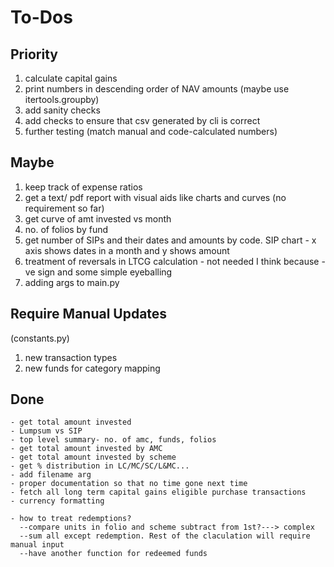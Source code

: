 # To-Dos

## Priority

1. calculate capital gains
2. print numbers in descending order of NAV amounts (maybe use itertools.groupby)
3. add sanity checks
4. add checks to ensure that csv generated by cli is correct
5. further testing (match manual and code-calculated numbers)

## Maybe

1. keep track of expense ratios
2. get a text/ pdf report with visual aids like charts and curves (no requirement so far)
3. get curve of amt invested vs month
4. no. of folios by fund
5. get number of SIPs and their dates and amounts by code. SIP chart - x axis shows dates in a month and y shows amount
6. treatment of reversals in LTCG calculation - not needed I think because -ve sign and some simple eyeballing
7. adding args to main.py

## Require Manual Updates

(constants.py)

1. new transaction types
2. new funds for category mapping

## Done

    - get total amount invested
    - Lumpsum vs SIP
    - top level summary- no. of amc, funds, folios
    - get total amount invested by AMC
    - get total amount invested by scheme
    - get % distribution in LC/MC/SC/L&MC...
    - add filename arg
    - proper documentation so that no time gone next time
    - fetch all long term capital gains eligible purchase transactions
    - currency formatting

    - how to treat redemptions?
      --compare units in folio and scheme subtract from 1st?---> complex
      --sum all except redemption. Rest of the claculation will require manual input
      --have another function for redeemed funds